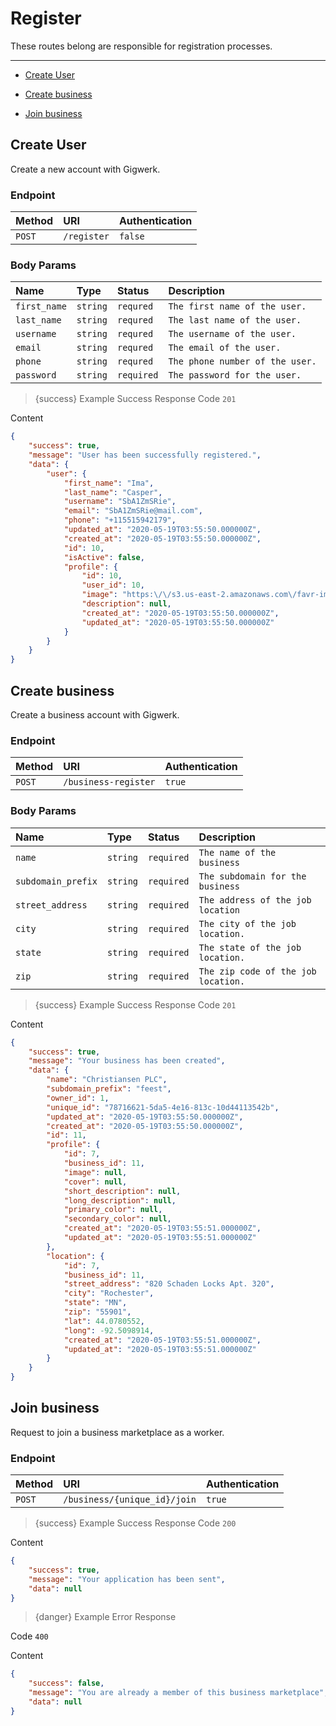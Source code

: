 # Register

These routes belong are responsible for registration processes.

---

- [Create User](#register-user)


- [Create business](#register-business)


- [Join business](#join-business)



<a name="register-user"></a>
## Create User

Create a new account with Gigwerk.
### Endpoint
|Method|URI|Authentication|
|:-|:-|:-|
|`POST`|`/register`|`false`|


### Body Params
|Name|Type|Status|Description|
|:-|:-|:-|:-|
|`first_name`|`string`|`requred`|`The first name of the user.`|
|`last_name`|`string`|`requred`|`The last name of the user.`|
|`username`|`string`|`requred`|`The username of the user.`|
|`email`|`string`|`requred`|`The email of the user.`|
|`phone`|`string`|`requred`|`The phone number of the user.`|
|`password`|`string`|`required`|`The password for the user.`|


> {success} Example Success Response
Code `201`

Content

```json
{
    "success": true,
    "message": "User has been successfully registered.",
    "data": {
        "user": {
            "first_name": "Ima",
            "last_name": "Casper",
            "username": "SbA1ZmSRie",
            "email": "SbA1ZmSRie@mail.com",
            "phone": "+115515942179",
            "updated_at": "2020-05-19T03:55:50.000000Z",
            "created_at": "2020-05-19T03:55:50.000000Z",
            "id": 10,
            "isActive": false,
            "profile": {
                "id": 10,
                "user_id": 10,
                "image": "https:\/\/s3.us-east-2.amazonaws.com\/favr-images\/user.png",
                "description": null,
                "created_at": "2020-05-19T03:55:50.000000Z",
                "updated_at": "2020-05-19T03:55:50.000000Z"
            }
        }
    }
}

```



<a name="register-business"></a>
## Create business

Create a business account with Gigwerk.
### Endpoint
|Method|URI|Authentication|
|:-|:-|:-|
|`POST`|`/business-register`|`true`|


### Body Params
|Name|Type|Status|Description|
|:-|:-|:-|:-|
|`name`|`string`|`required`|`The name of the business`|
|`subdomain_prefix`|`string`|`required`|`The subdomain for the business`|
|`street_address`|`string`|`required`|`The address of the job location`|
|`city`|`string`|`required`|`The city of the job location.`|
|`state`|`string`|`required`|`The state of the job location.`|
|`zip`|`string`|`required`|`The zip code of the job location.`|


> {success} Example Success Response
Code `201`

Content

```json
{
    "success": true,
    "message": "Your business has been created",
    "data": {
        "name": "Christiansen PLC",
        "subdomain_prefix": "feest",
        "owner_id": 1,
        "unique_id": "78716621-5da5-4e16-813c-10d44113542b",
        "updated_at": "2020-05-19T03:55:50.000000Z",
        "created_at": "2020-05-19T03:55:50.000000Z",
        "id": 11,
        "profile": {
            "id": 7,
            "business_id": 11,
            "image": null,
            "cover": null,
            "short_description": null,
            "long_description": null,
            "primary_color": null,
            "secondary_color": null,
            "created_at": "2020-05-19T03:55:51.000000Z",
            "updated_at": "2020-05-19T03:55:51.000000Z"
        },
        "location": {
            "id": 7,
            "business_id": 11,
            "street_address": "820 Schaden Locks Apt. 320",
            "city": "Rochester",
            "state": "MN",
            "zip": "55901",
            "lat": 44.0780552,
            "long": -92.5098914,
            "created_at": "2020-05-19T03:55:51.000000Z",
            "updated_at": "2020-05-19T03:55:51.000000Z"
        }
    }
}

```



<a name="join-business"></a>
## Join business

Request to join a business marketplace as a worker.
### Endpoint
|Method|URI|Authentication|
|:-|:-|:-|
|`POST`|`/business/{unique_id}/join`|`true`|




> {success} Example Success Response
Code `200`

Content

```json
{
    "success": true,
    "message": "Your application has been sent",
    "data": null
}

```

> {danger} Example Error Response

Code `400`

Content

```json
{
    "success": false,
    "message": "You are already a member of this business marketplace",
    "data": null
}

```


